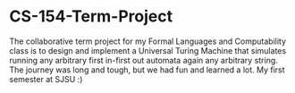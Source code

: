 # CS-154-Term-Project
The collaborative term project for my Formal Languages and Computability class is to design and implement a Universal Turing Machine that simulates running any arbitrary first in-first out automata again any arbitrary string. The journey was long and tough, but we had fun and learned a lot. My first semester at SJSU :)

